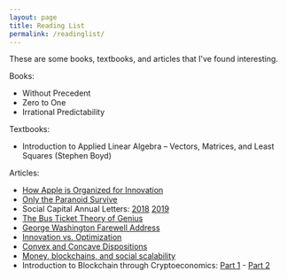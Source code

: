```yaml
---
layout: page
title: Reading List
permalink: /readinglist/
---
```


These are some books, textbooks, and articles that I've found interesting.

Books:
- Without Precedent
- Zero to One
- Irrational Predictability

Textbooks: 
- Introduction to Applied Linear Algebra – Vectors, Matrices, and Least Squares (Stephen Boyd)

Articles:
- [How Apple is Organized for Innovation](https://hbr.org/2020/11/how-apple-is-organized-for-innovation)
- [Only the Paranoid Survive](https://medium.com/@chamath/if-youre-a-student-of-technology-companies-you-ve-heard-this-adage-many-times-133e99f0122)
- Social Capital Annual Letters: [2018](https://www.socialcapital.com/annual-letters/2018) [2019](https://www.socialcapital.com/annual-letters/2019)
- [The Bus Ticket Theory of Genius](http://paulgraham.com/genius.html)
- [George Washington Farewell Address](https://www.ourdocuments.gov/doc.php?flash=false&doc=15&page=transcript)
- [Innovation vs. Optimization](https://www.indexventures.com/perspectives/innovation-vs-optimization/)
- [Convex and Concave Dispositions](https://vitalik.ca/general/2020/11/08/concave.html)
- [Money, blockchains, and social scalability](http://unenumerated.blogspot.com/2017/02/money-blockchains-and-social-scalability.html)
- Introduction to Blockchain through Cryptoeconomics: [Part 1](https://medium.com/blockchain-at-berkeley/introduction-to-blockchain-through-cryptoeconomics-part-1-bitcoin-369f245067f9) - [Part 2](https://medium.com/mechanism-labs/introduction-to-bitcoin-through-cryptoeconomics-part-2-proof-of-work-and-nakamoto-consensus-1252f6a6c012)